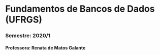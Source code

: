 # Fundamentos de Bancos de Dados (UFRGS)
### Semestre: 2020/1
#### Professora: Renata de Matos Galante
